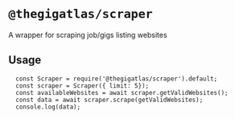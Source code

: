 # `@thegigatlas/scraper`

A wrapper for scraping job/gigs listing websites

## Usage

```
  const Scraper = require('@thegigatlas/scraper').default;
  const scraper = Scraper({ limit: 5});
  const availableWebsites = await scraper.getValidWebsites();
  const data = await scraper.scrape(getValidWebsites);
  console.log(data);
```
